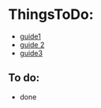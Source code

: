 # ThingsToDo:

- [guide1](https://github.com/HEADLIGHTER/Born2BeRoot-42/blob/main/evalknwoledge.txt)
- [guide 2](https://baigal.medium.com/born2beroot-e6e26dfb50ac)
- [guide3](https://github.com/HEADLIGHTER/Born2BeRoot-42)

## To do:
- done